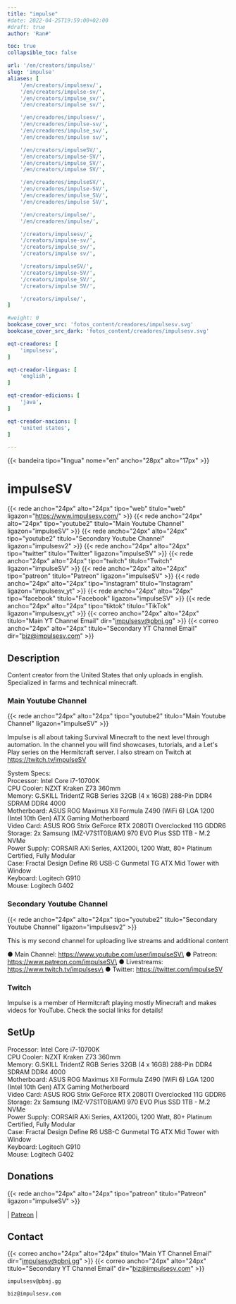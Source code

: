 ```yaml
---
title: "impulse"
#date: 2022-04-25T19:59:00+02:00
#draft: true
author: 'Ran#'

toc: true
collapsible_toc: false

url: '/en/creators/impulse/'
slug: 'impulse'
aliases: [
    '/en/creators/impulsesv/',
    '/en/creators/impulse-sv/',
    '/en/creators/impulse_sv/',
    '/en/creators/impulse sv/',

    '/en/creadores/impulsesv/',
    '/en/creadores/impulse-sv/',
    '/en/creadores/impulse_sv/',
    '/en/creadores/impulse sv/',

    '/en/creators/impulseSV/',
    '/en/creators/impulse-SV/',
    '/en/creators/impulse_SV/',
    '/en/creators/impulse SV/',

    '/en/creadores/impulseSV/',
    '/en/creadores/impulse-SV/',
    '/en/creadores/impulse_SV/',
    '/en/creadores/impulse SV/',

    '/en/creators/impulse/',
    '/en/creadores/impulse/',

    '/creators/impulsesv/',
    '/creators/impulse-sv/',
    '/creators/impulse_sv/',
    '/creators/impulse sv/',

    '/creators/impulseSV/',
    '/creators/impulse-SV/',
    '/creators/impulse_SV/',
    '/creators/impulse SV/',

    '/creators/impulse/',
]

#weight: 0
bookcase_cover_src: 'fotos_content/creadores/impulsesv.svg'
bookcase_cover_src_dark: 'fotos_content/creadores/impulsesv.svg'

eqt-creadores: [
    'impulsesv',
]

eqt-creador-linguas: [
    'english',
]

eqt-creador-edicions: [
    'java',
]

eqt-creador-nacions: [
    'united states',
]

---
```


{{< bandeira tipo="lingua" nome="en" ancho="28px" alto="17px" >}}

# impulseSV

{{< rede ancho="24px" alto="24px" tipo="web" titulo="web" ligazon="https://www.impulsesv.com/" >}}
{{< rede ancho="24px" alto="24px" tipo="youtube2" titulo="Main Youtube Channel" ligazon="impulseSV" >}}
{{< rede ancho="24px" alto="24px" tipo="youtube2" titulo="Secondary Youtube Channel" ligazon="impulsesv2" >}}
{{< rede ancho="24px" alto="24px" tipo="twitter" titulo="Twitter" ligazon="impulseSV" >}}
{{< rede ancho="24px" alto="24px" tipo="twitch" titulo="Twitch" ligazon="impulseSV" >}}
{{< rede ancho="24px" alto="24px" tipo="patreon" titulo="Patreon" ligazon="impulseSV" >}}
{{< rede ancho="24px" alto="24px" tipo="instagram" titulo="Instagram" ligazon="impulsesv_yt" >}}
{{< rede ancho="24px" alto="24px" tipo="facebook" titulo="Facebook" ligazon="impulseSV" >}}
{{< rede ancho="24px" alto="24px" tipo="tiktok" titulo="TikTok" ligazon="impulsesv_yt" >}}
{{< correo ancho="24px" alto="24px" titulo="Main YT Channel Email" dir="impulsesv@pbnj.gg" >}}
{{< correo ancho="24px" alto="24px" titulo="Secondary YT Channel Email" dir="biz@impulsesv.com" >}}

## Description

Content creator from the United States that only uploads in english.\
Specialized in farms and technical minecraft.

### Main Youtube Channel

{{< rede ancho="24px" alto="24px" tipo="youtube2" titulo="Main Youtube Channel" ligazon="impulseSV" >}}

Impulse is all about taking Survival Minecraft to the next level through automation.
In the channel you will find showcases, tutorials, and a Let's Play series on the Hermitcraft server.
I also stream on Twitch at https://twitch.tv/impulseSV

System Specs:\
Processor:  Intel Core i7-10700K\
CPU Cooler:  NZXT Kraken Z73 360mm\
Memory:  G.SKILL TridentZ RGB Series 32GB (4 x 16GB) 288-Pin DDR4 SDRAM DDR4 4000\
Motherboard: ASUS ROG Maximus XII Formula Z490 (WiFi 6) LGA 1200 (Intel 10th Gen) ATX Gaming Motherboard\
Video Card:  ASUS ROG Strix GeForce RTX 2080TI Overclocked 11G GDDR6\
Storage: 2x Samsung (MZ-V7S1T0B/AM) 970 EVO Plus SSD 1TB - M.2 NVMe\
Power Supply: CORSAIR AXi Series, AX1200i, 1200 Watt, 80+ Platinum Certified, Fully Modular\
Case: Fractal Design Define R6 USB-C Gunmetal TG ATX Mid Tower with Window\
Keyboard:  Logitech G910\
Mouse:  Logitech G402

### Secondary Youtube Channel

{{< rede ancho="24px" alto="24px" tipo="youtube2" titulo="Secondary Youtube Channel" ligazon="impulsesv2" >}}

This is my second channel for uploading live streams and additional content

● Main Channel:  https://www.youtube.com/user/impulseSV\
● Patreon:  https://www.patreon.com/impulseSV\
● Livestreams:  https://www.twitch.tv/impulsesv\
● Twitter:  https://twitter.com/impulseSV

### Twitch

Impulse is a member of Hermitcraft playing mostly Minecraft and makes videos for YouTube.
Check the social links for details!

## SetUp

Processor:  Intel Core i7-10700K\
CPU Cooler:  NZXT Kraken Z73 360mm\
Memory:  G.SKILL TridentZ RGB Series 32GB (4 x 16GB) 288-Pin DDR4 SDRAM DDR4 4000\
Motherboard: ASUS ROG Maximus XII Formula Z490 (WiFi 6) LGA 1200 (Intel 10th Gen) ATX Gaming Motherboard\
Video Card:  ASUS ROG Strix GeForce RTX 2080TI Overclocked 11G GDDR6\
Storage: 2x Samsung (MZ-V7S1T0B/AM) 970 EVO Plus SSD 1TB - M.2 NVMe\
Power Supply: CORSAIR AXi Series, AX1200i, 1200 Watt, 80+ Platinum Certified, Fully Modular\
Case: Fractal Design Define R6 USB-C Gunmetal TG ATX Mid Tower with Window\
Keyboard:  Logitech G910\
Mouse:  Logitech G402

## Donations

{{< rede ancho="24px" alto="24px" tipo="patreon" titulo="Patreon" ligazon="impulseSV" >}}

|
[Patreon](https://www.patreon.com/impulseSV)
|

## Contact

{{< correo ancho="24px" alto="24px" titulo="Main YT Channel Email" dir="impulsesv@pbnj.gg" >}}
{{< correo ancho="24px" alto="24px" titulo="Secondary YT Channel Email" dir="biz@impulsesv.com" >}}

```
impulsesv@pbnj.gg
```
```
biz@impulsesv.com
```
